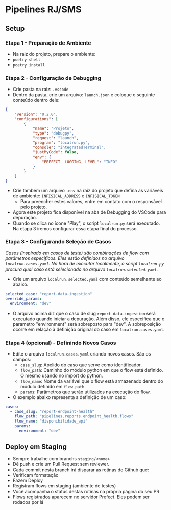 # Pipelines RJ/SMS

## Setup

### Etapa 1 - Preparação de Ambiente
- Na raiz do projeto, prepare o ambiente:
 - `poetry shell`
 - `poetry install`

### Etapa 2 - Configuração de Debugging
- Crie pasta na raiz: `.vscode`
- Dentro da pasta, crie um arquivo: `launch.json` e coloque o seguinte conteúdo dentro dele:

```json
{
    "version": "0.2.0",
    "configurations": [
        {
            "name": "Projeto",
            "type": "debugpy",
            "request": "launch",
            "program": "localrun.py",
            "console": "integratedTerminal",
            "justMyCode": false,
            "env": {
                "PREFECT__LOGGING__LEVEL": "INFO"
            }
        }
    ]
}
```
- Crie também um arquivo `.env` na raiz do projeto que defina as variáveis de ambiente: `INFISICAL_ADDRESS` e `INFISICAL_TOKEN`
    - Para preencher estes valores, entre em contato com o responsável pelo projeto.
- Agora este projeto fica disponível na aba de Debugging do VSCode para depuração.
- Quando se clica no ícone "Play", o script `localrun.py` será executado. Na etapa 3 iremos configurar essa etapa final do processo.

### Etapa 3 - Configurando Seleção de Casos
_Casos (inspirado em casos de teste) são combinações de flow com parâmetros especificos. Eles estão definidos no arquivo `localrun.cases.yaml`. Na hora de executar localmente, o script `localrun.py` procura qual caso está selecionado no arquivo `localrun.selected.yaml`._
- Crie um arquivo `localrun.selected.yaml` com conteúdo semelhante ao abaixo.

```yaml
selected_case: "report-data-ingestion"
override_params:
  environment: "dev"
```

- O arquivo acima diz que o caso de slug `report-data-ingestion` será executado quando iniciar a depuração. Além disso, ele especifica que o parametro "environment" será sobreposto para "dev". A sobreposição ocorre em relação à definição original do caso em `localrun.cases.yaml`.


### Etapa 4 (opcional) - Definindo Novos Casos
- Edite o arquivo `localrun.cases.yaml` criando novos casos. São os campos:
    - `case_slug`: Apelido do caso que serve como identificador.
    - `flow_path`: Caminho do módulo python em que o flow está definido. O mesmo usando no import do python.
    - `flow_name`: Nome da variável que o flow está armazenado dentro do módulo definido em `flow_path`.
    - `params`: Parâmetros que serão utilizados na execução do flow.
- O exemplo abaixo representa a definição de um caso:

```yaml
cases:
  - case_slug: "report-endpoint-health"
    flow_path: "pipelines.reports.endpoint_health.flows"
    flow_name: "disponibilidade_api"
    params:
      environment: "dev"
```

## Deploy em Staging
- Sempre trabalhe com branchs `staging/<nome>`
- Dê push e crie um Pull Request sem reviewer.
- Cada commit nesta branch irá disparar as rotinas do Github que:
 - Verificam formatação
 - Fazem Deploy
 - Registram flows em staging (ambiente de testes)
- Você acompanha o status destas rotinas na própria página do seu PR
- Flows registrados aparecem no servidor Prefect. Eles podem ser rodados por lá

